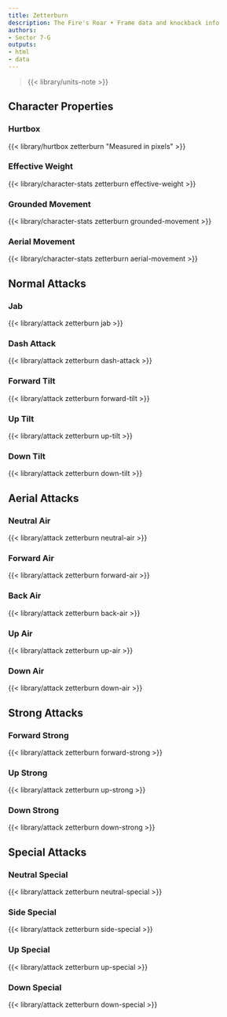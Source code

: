 ```yaml
---
title: Zetterburn
description: The Fire's Roar • Frame data and knockback info
authors:
- Sector 7-G
outputs:
- html
- data
---
```


> {{< library/units-note >}}

## Character Properties
### Hurtbox
{{< library/hurtbox zetterburn "Measured in pixels" >}}
### Effective Weight
{{< library/character-stats zetterburn effective-weight >}}
### Grounded Movement
{{< library/character-stats zetterburn grounded-movement >}}
### Aerial Movement
{{< library/character-stats zetterburn aerial-movement >}}

## Normal Attacks
### Jab
{{< library/attack zetterburn jab >}}
### Dash Attack
{{< library/attack zetterburn dash-attack >}}
### Forward Tilt
{{< library/attack zetterburn forward-tilt >}}
### Up Tilt
{{< library/attack zetterburn up-tilt >}}
### Down Tilt
{{< library/attack zetterburn down-tilt >}}

## Aerial Attacks
### Neutral Air
{{< library/attack zetterburn neutral-air >}}
### Forward Air
{{< library/attack zetterburn forward-air >}}
### Back Air
{{< library/attack zetterburn back-air >}}
### Up Air
{{< library/attack zetterburn up-air >}}
### Down Air
{{< library/attack zetterburn down-air >}}

## Strong Attacks
### Forward Strong
{{< library/attack zetterburn forward-strong >}}
### Up Strong
{{< library/attack zetterburn up-strong >}}
### Down Strong
{{< library/attack zetterburn down-strong >}}

## Special Attacks
### Neutral Special
{{< library/attack zetterburn neutral-special >}}
### Side Special
{{< library/attack zetterburn side-special >}}
### Up Special
{{< library/attack zetterburn up-special >}}
### Down Special
{{< library/attack zetterburn down-special >}}


